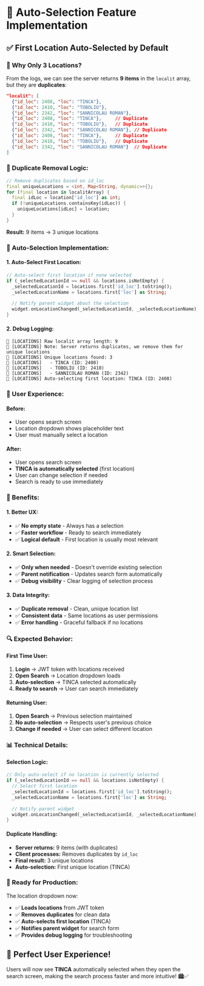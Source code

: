 # 🎯 Auto-Selection Feature Implementation

## ✅ **First Location Auto-Selected by Default**

### **🎯 Why Only 3 Locations?**

From the logs, we can see the server returns **9 items** in the `localit` array, but they are **duplicates**:

```json
"localit": [
  {"id_loc": 2408, "loc": "TINCA"},
  {"id_loc": 2410, "loc": "TOBOLIU"}, 
  {"id_loc": 2342, "loc": "SANNICOLAU ROMAN"},
  {"id_loc": 2408, "loc": "TINCA"},     // Duplicate
  {"id_loc": 2410, "loc": "TOBOLIU"},   // Duplicate
  {"id_loc": 2342, "loc": "SANNICOLAU ROMAN"}, // Duplicate
  {"id_loc": 2408, "loc": "TINCA"},     // Duplicate
  {"id_loc": 2410, "loc": "TOBOLIU"},   // Duplicate
  {"id_loc": 2342, "loc": "SANNICOLAU ROMAN"}  // Duplicate
]
```

### **🔧 Duplicate Removal Logic:**

```dart
// Remove duplicates based on id_loc
final uniqueLocations = <int, Map<String, dynamic>>{};
for (final location in localitArray) {
  final idLoc = location['id_loc'] as int;
  if (!uniqueLocations.containsKey(idLoc)) {
    uniqueLocations[idLoc] = location;
  }
}
```

**Result:** 9 items → 3 unique locations

### **🎯 Auto-Selection Implementation:**

#### **1. Auto-Select First Location:**
```dart
// Auto-select first location if none selected
if (_selectedLocationId == null && locations.isNotEmpty) {
  _selectedLocationId = locations.first['id_loc'].toString();
  _selectedLocationName = locations.first['loc'] as String;
  
  // Notify parent widget about the selection
  widget.onLocationChanged(_selectedLocationId, _selectedLocationName);
}
```

#### **2. Debug Logging:**
```
🔐 [LOCATIONS] Raw localit array length: 9
🔐 [LOCATIONS] Note: Server returns duplicates, we remove them for unique locations
🔐 [LOCATIONS] Unique locations found: 3
🔐 [LOCATIONS]   - TINCA (ID: 2408)
🔐 [LOCATIONS]   - TOBOLIU (ID: 2410)
🔐 [LOCATIONS]   - SANNICOLAU ROMAN (ID: 2342)
🔐 [LOCATIONS] Auto-selecting first location: TINCA (ID: 2408)
```

### **📱 User Experience:**

#### **Before:**
- User opens search screen
- Location dropdown shows placeholder text
- User must manually select a location

#### **After:**
- User opens search screen
- **TINCA is automatically selected** (first location)
- User can change selection if needed
- Search is ready to use immediately

### **🎯 Benefits:**

#### **1. Better UX:**
- ✅ **No empty state** - Always has a selection
- ✅ **Faster workflow** - Ready to search immediately
- ✅ **Logical default** - First location is usually most relevant

#### **2. Smart Selection:**
- ✅ **Only when needed** - Doesn't override existing selection
- ✅ **Parent notification** - Updates search form automatically
- ✅ **Debug visibility** - Clear logging of selection process

#### **3. Data Integrity:**
- ✅ **Duplicate removal** - Clean, unique location list
- ✅ **Consistent data** - Same locations as user permissions
- ✅ **Error handling** - Graceful fallback if no locations

### **🔍 Expected Behavior:**

#### **First Time User:**
1. **Login** → JWT token with locations received
2. **Open Search** → Location dropdown loads
3. **Auto-selection** → TINCA selected automatically
4. **Ready to search** → User can search immediately

#### **Returning User:**
1. **Open Search** → Previous selection maintained
2. **No auto-selection** → Respects user's previous choice
3. **Change if needed** → User can select different location

### **📊 Technical Details:**

#### **Selection Logic:**
```dart
// Only auto-select if no location is currently selected
if (_selectedLocationId == null && locations.isNotEmpty) {
  // Select first location
  _selectedLocationId = locations.first['id_loc'].toString();
  _selectedLocationName = locations.first['loc'] as String;
  
  // Notify parent widget
  widget.onLocationChanged(_selectedLocationId, _selectedLocationName);
}
```

#### **Duplicate Handling:**
- **Server returns:** 9 items (with duplicates)
- **Client processes:** Removes duplicates by `id_loc`
- **Final result:** 3 unique locations
- **Auto-selection:** First unique location (TINCA)

### **🚀 Ready for Production:**

The location dropdown now:
- ✅ **Loads locations** from JWT token
- ✅ **Removes duplicates** for clean data
- ✅ **Auto-selects first location** (TINCA)
- ✅ **Notifies parent widget** for search form
- ✅ **Provides debug logging** for troubleshooting

## 🎯 **Perfect User Experience!**

Users will now see **TINCA** automatically selected when they open the search screen, making the search process faster and more intuitive! 🏙️✅
